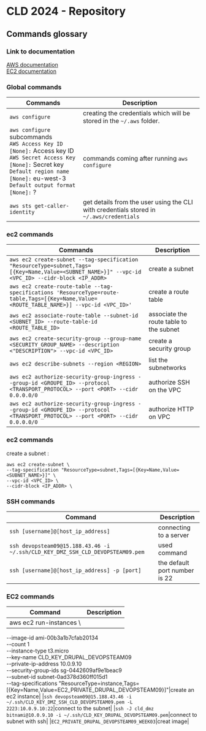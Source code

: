 # CLD 2024 - Repository

## Commands glossary

### Link to documentation
[AWS documentation](https://awscli.amazonaws.com/v2/documentation/api/latest/reference/index.html)   
[EC2 documentation](https://awscli.amazonaws.com/v2/documentation/api/latest/reference/ec2/index.html#cli-aws-ec2)

### Global commands
|Commands|Description|
|--|--|
|`aws configure`|creating the credentials which will be stored in the `~/.aws` folder.|
|`aws configure` subcommands <br> `AWS Access Key ID [None]:` Access key ID <br> `AWS Secret Access Key [None]:` Secret key <br> `Default region name [None]:` eu-west-3 <br> `Default output format [None]:` ? |commands coming after running `aws configure`|
|`aws sts get-caller-identity`|get details from the user using the CLI with credentials stored in `~/.aws/credentials`|

### ec2 commands
|Commands|Description|
|--|--|
|`aws ec2 create-subnet --tag-specification "ResourceType=subnet,Tags=[{Key=Name,Value=<SUBNET_NAME>}]" --vpc-id <VPC_ID> --cidr-block <IP_ADDR>`|create a subnet|
|`aws ec2 create-route-table --tag-specifications 'ResourceType=route-table,Tags=[{Key=Name,Value=<ROUTE_TABLE_NAME>}] --vpc-id <VPC_ID>'`|create a route table|
|`aws ec2 associate-route-table --subnet-id <SUBNET_ID> --route-table-id <ROUTE_TABLE_ID>`|associate the route table to the subnet|
|`aws ec2 create-security-group --group-name <SECURITY_GROUP_NAME> --description <"DESCRIPTION"> --vpc-id <VPC_ID>`|create a security group|
|`aws ec2 describe-subnets --region <REGION>`|list the subnetworks|
|`aws ec2 authorize-security-group-ingress --group-id <GROUPE_ID> --protocol <TRANSPORT_PROTOCOL> --port <PORT> --cidr 0.0.0.0/0`|authorize SSH on the VPC|
|`aws ec2 authorize-security-group-ingress --group-id <GROUPE_ID> --protocol <TRANSPORT_PROTOCOL> --port <PORT> --cidr 0.0.0.0/0`|authorize HTTP on VPC|

### ec2 commands

create a subnet :
```shell
aws ec2 create-subnet \
--tag-specification "ResourceType=subnet,Tags=[{Key=Name,Value=<SUBNET_NAME>}]" \
--vpc-id <VPC_ID> \
--cidr-block <IP_ADDR> \
```


### SSH commands
|Command|Description|
|--|--|
|`ssh [username]@[host_ip_address]` |connecting to a server|
|`ssh devopsteam09@15.188.43.46 -i ~/.ssh/CLD_KEY_DMZ_SSH_CLD_DEVOPSTEAM09.pem`|used command|
|`ssh [username]@[host_ip_address] -p [port]` |the default port number is 22|


### EC2 commands
|Command|Description|
|--|--|
|aws ec2 run-instances \
 --image-id ami-00b3a1b7cfab20134 \
 --count 1 \
 --instance-type t3.micro \
 --key-name CLD_KEY_DRUPAL_DEVOPSTEAM09 \
 --private-ip-address 10.0.9.10 \
 --security-group-ids sg-0442609af9e1beac9 \
 --subnet-id subnet-0ad378d360ff015d1 \
 --tag-specifications "ResourceType=instance,Tags=[{Key=Name,Value=EC2_PRIVATE_DRUPAL_DEVOPSTEAM09}]"|create an ec2 instance|
|`ssh devopsteam09@15.188.43.46 -i ~/.ssh/CLD_KEY_DMZ_SSH_CLD_DEVOPSTEAM09.pem -L 2223:10.0.9.10:22`|connect to the subnet|
|`ssh -J cld_dmz bitnami@10.0.9.10 -i ~/.ssh/CLD_KEY_DRUPAL_DEVOPSTEAM09.pem`|connect to subnet with ssh|
|`EC2_PRIVATE_DRUPAL_DEVOPSTEAM09_WEEK03`|creat image|


